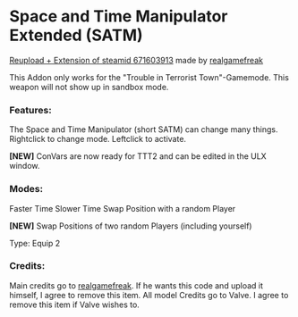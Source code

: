 # Space and Time Manipulator Extended (SATM)

[Reupload + Extension of steamid 671603913](https://steamcommunity.com/sharedfiles/filedetails/?id=671603913) made by [realgamefreak](url=https://steamcommunity.com/id/realgamefreak)

This Addon only works for the "Trouble in Terrorist Town"-Gamemode. This weapon will not show up in sandbox mode.

### Features:
The Space and Time Manipulator (short SATM) can change many things.
Rightclick to change mode.
Leftclick to activate.

**[NEW]** ConVars are now ready for TTT2 and can be edited in the ULX window.

### Modes:
Faster Time
Slower Time
Swap Position with a random Player

**[NEW]** Swap Positions of two random Players (including yourself)

Type: Equip 2

### Credits:
Main credits go to [realgamefreak](url=https://steamcommunity.com/id/realgamefreak). If he wants this code and upload it himself, I agree to remove this item.
All model Credits go to Valve. I agree to remove this item if Valve wishes to.